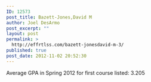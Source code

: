 ```yaml
---
ID: 12573
post_title: Bazett-Jones,David M
author: Joel DesArmo
post_excerpt: ""
layout: post
permalink: >
  http://effrtlss.com/bazett-jonesdavid-m-3/
published: true
post_date: 2012-11-02 20:52:30
---
```

<p>Average GPA in Spring 2012 for first course listed: 3.205</p>